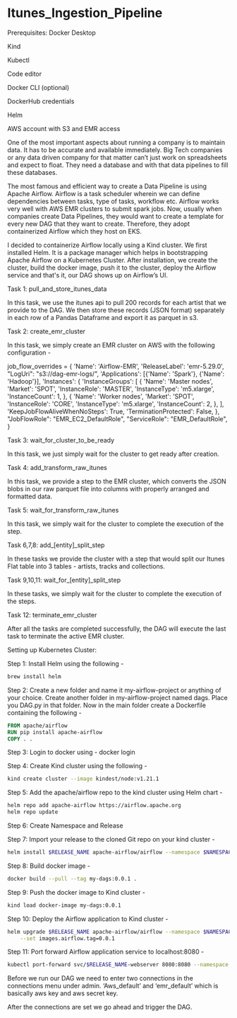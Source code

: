 # Itunes_Ingestion_Pipeline

Prerequisites:
Docker Desktop

Kind

Kubectl

Code editor

Docker CLI (optional)

DockerHub credentials

Helm

AWS account with S3 and EMR access

One of the most important aspects about running a company is to maintain data. It has to be accurate and available immediately. Big Tech companies or any data driven company for that matter can’t just work on spreadsheets and expect to float. They need a database and with that data pipelines to fill these databases.

The most famous and efficient way to create a Data Pipeline is using Apache Airflow. Airflow is a task scheduler wherein we can define dependencies between tasks, type of tasks, workflow etc. Airflow works very well with AWS EMR clusters to submit spark jobs. Now, usually when companies create Data Pipelines, they would want to create a template for every new DAG that they want to create. Therefore, they adopt containerized Airflow which they host on EKS. 

I decided to containerize Airflow locally using a Kind cluster. We first installed Helm. It is a package manager which helps in bootstrapping Apache Airflow on a Kubernetes Cluster. After installation, we create the cluster, build the docker image, push it to the cluster, deploy the Airflow service and that's it, our DAG shows up on Airflow’s UI. 

Task 1: pull_and_store_itunes_data

In this task, we use the itunes api to pull 200 records for each artist that we provide to the DAG. We then store these records (JSON format) separately in each row of a Pandas Dataframe and export it as parquet in s3.

Task 2: create_emr_cluster

In this task, we simply create an EMR cluster on AWS with the following configuration -

job_flow_overrides = {
    'Name': 'Airflow-EMR',
    'ReleaseLabel': 'emr-5.29.0',
    "LogUri": "s3://dag-emr-logs/",
    'Applications': [{'Name': 'Spark'}, {'Name': 'Hadoop'}],
    'Instances': {
        'InstanceGroups': [
            {
                'Name': 'Master nodes',
                'Market': 'SPOT',
                'InstanceRole': 'MASTER',
                'InstanceType': 'm5.xlarge',
                'InstanceCount': 1,
            },
            {
                'Name': 'Worker nodes',
                'Market': 'SPOT',
                'InstanceRole': 'CORE',
                'InstanceType': 'm5.xlarge',
                'InstanceCount': 2,
            },
        ],
        'KeepJobFlowAliveWhenNoSteps': True,
        'TerminationProtected': False,
    },
    "JobFlowRole": "EMR_EC2_DefaultRole",
    "ServiceRole": "EMR_DefaultRole",
}

Task 3: wait_for_cluster_to_be_ready

In this task, we just simply wait for the cluster to get ready after creation.

Task 4: add_transform_raw_itunes

In this task, we provide a step to the EMR cluster, which converts the JSON blobs in our raw parquet file into columns with properly arranged and formatted data. 

Task 5: wait_for_transform_raw_itunes

In this task, we simply wait for the cluster to complete the execution of the step.

Task 6,7,8: add_[entity]_split_step

In these tasks we provide the cluster with a step that would split our Itunes Flat table into 3 tables - artists, tracks and collections.

Task 9,10,11: wait_for_[entity]_split_step

In these tasks, we simply wait for the cluster to complete the execution of the steps.

Task 12: terminate_emr_cluster

After all the tasks are completed successfully, the DAG will execute the last task to terminate the active EMR cluster.

Setting up Kubernetes Cluster:

Step 1: Install Helm using the following -

```bash
brew install helm
```

Step 2: Create a new folder and name it my-airflow-project or anything of your choice. Create another folder in my-airflow-project named dags. Place you DAG.py in that folder. Now in the main folder create a Dockerfile containing the following -

```Dockerfile
FROM apache/airflow
RUN pip install apache-airflow
COPY . .
```

Step 3: Login to docker using - docker login

Step 4: Create Kind cluster using the following -

```bash
kind create cluster --image kindest/node:v1.21.1
```

Step 5: Add the apache/airflow repo to the kind cluster using Helm chart -

```bash
helm repo add apache-airflow https://airflow.apache.org
helm repo update
```

Step 6: Create Namespace and Release

Step 7: Import your release to the cloned Git repo on your kind cluster -

```bash
helm install $RELEASE_NAME apache-airflow/airflow --namespace $NAMESPACE
```

Step 8: Build docker image -

```bash
docker build --pull --tag my-dags:0.0.1 .
```

Step 9: Push the docker image to Kind cluster -

```bash
kind load docker-image my-dags:0.0.1
```

Step 10: Deploy the Airflow application to Kind cluster -

```bash
helm upgrade $RELEASE_NAME apache-airflow/airflow --namespace $NAMESPACE \    --set images.airflow.repository=my-dags \
    --set images.airflow.tag=0.0.1
```

Step 11: Port forward Airflow application service to localhost:8080 -

```bash
kubectl port-forward svc/$RELEASE_NAME-webserver 8080:8080 --namespace $NAMESPACE
```

Before we run our DAG we need to enter two connections in the connections menu under admin. ‘Aws_default’ and ‘emr_default’ which is basically aws key and aws secret key. 

After the connections are set we go ahead and trigger the DAG.



